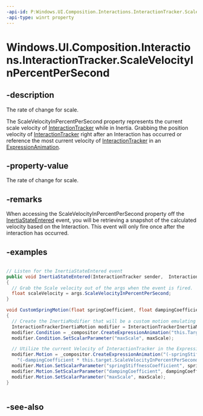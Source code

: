 ```yaml
---
-api-id: P:Windows.UI.Composition.Interactions.InteractionTracker.ScaleVelocityInPercentPerSecond
-api-type: winrt property
---
```


<!-- Property syntax
public float ScaleVelocityInPercentPerSecond { get; }
-->

# Windows.UI.Composition.Interactions.InteractionTracker.ScaleVelocityInPercentPerSecond

## -description
The rate of change for scale.

The ScaleVelocityInPercentPerSecond property represents the current scale velocity of [InteractionTracker](interactiontracker.md) while in Inertia. Grabbing the position velocity of [InteractionTracker](interactiontracker.md) right after an Interaction has occurred or reference the most current velocity of [InteractionTracker](interactiontracker.md) in an [ExpressionAnimation](../windows.ui.composition/expressionanimation.md).



## -property-value
The rate of change for scale.

## -remarks
When accessing the ScaleVelocityInPercentPerSecond property off the [InertiaStateEntered](iinteractiontrackerowner_inertiastateentered_615555038.md) event, you will be retrieving a snapshot of the calculated velocity based on the Interaction. This event will only fire once after the interaction has occurred.

## -examples
```csharp

// Listen for the InertiaStateEntered event
public void InertiaStateEntered(InteractionTracker sender, 	InteractionTrackerInertiaStateEnteredArgs args)
{
  // Grab the Scale velocity out of the args when the event is fired. 
  float scaleVelocity = args.ScaleVelocityInPercentPerSecond;
}

void CustomSpringMotion(float springCoefficient, float dampingCoefficient, float 	maxScale)
{
  // Create the InertiaModifier that will be a custom motion emulating a spring
  InteractionTrackerInertiaMotion modifier = InteractionTrackerInertiaMotion.Create(_compositor);
  modifier.Condition = _compositor.CreateExpressionAnimation("this.Target.NaturalRestingPosition.X > maxScale");
  modifier.Condition.SetScalarParameter("maxScale", maxScale);

  // Utilize the current Velocity of InteractionTracker in the Expression defining 	the custom spring motion
  modifier.Motion = _compositor.CreateExpressionAnimation("(-springStiffnessCoefficient * (this.Target.Position.X – maxScale)) + " +
    "(-dampingCoefficient * this.target.ScaleVelocityInPercentPerSecond");
  modifier.Motion.SetScalarParameter("springStiffnessCoefficient", springCoefficient);
  modifier.Motion.SetScalarParameter("dampingCoefficient", dampingCoefficient);
  modifier.Motion.SetScalarParameter("maxScale", maxScale);
}
         
```



## -see-also
